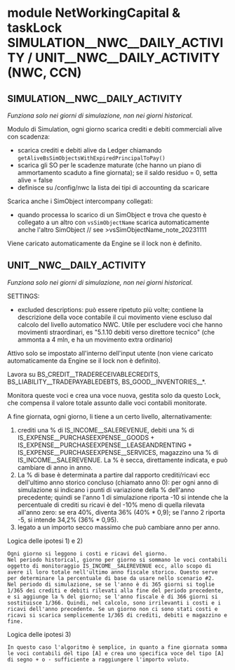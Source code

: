 # module NetWorkingCapital & taskLock SIMULATION__NWC__DAILY_ACTIVITY / UNIT__NWC__DAILY_ACTIVITY (NWC, CCN)

## SIMULATION__NWC__DAILY_ACTIVITY

_Funziona solo nei giorni di simulazione, non nei giorni historical._

Modulo di Simulation, ogni giorno scarica crediti e debiti commerciali alive con scadenza:
* scarica crediti e debiti alive da Ledger chiamando `getAliveBsSimObjectsWithExpiredPrincipalToPay()`
* scarica gli SO per le scadenze maturate (che hanno un piano di ammortamento scaduto a fine giornata);
  se il saldo residuo = 0, setta alive = false
* definisce su /config/nwc la lista dei tipi di accounting da scaricare

Scarica anche i SimObject intercompany collegati:
* quando processa lo scarico di un SimObject e trova che questo è collegato a un altro con `vsSimObjectName`
  scarica automaticamente anche l'altro SimObject // see >vsSimObjectName_note_20231111

Viene caricato automaticamente da Engine se il lock non è definito.


## UNIT__NWC__DAILY_ACTIVITY

_Funziona solo nei giorni di simulazione, non nei giorni historical._

SETTINGS:
* excluded descriptions: può essere ripetuto più volte; contiene la descrizione della voce contabile il cui movimento viene escluso dal calcolo del livello automatico NWC. Utile per escludere voci che hanno movimenti straordinari, es "5.1.10 debiti verso direttore tecnico" (che ammonta a 4 mln, e ha un movimento extra ordinario)

Attivo solo se impostato all'interno dell'input utente (non viene caricato automaticamente da Engine se il lock non è definito).

Lavora su BS_CREDIT__TRADERECEIVABLECREDITS, BS_LIABILITY__TRADEPAYABLEDEBTS, BS_GOOD__INVENTORIES__*.

Monitora queste voci e crea una voce nuova, gestita solo da questo Lock, che compensa il valore totale assunto dalle voci contabili monitorate.

A fine giornata, ogni giorno, li tiene a un certo livello, alternativamente:
1) crediti una % di IS_INCOME__SALEREVENUE, debiti una % di IS_EXPENSE__PURCHASEEXPENSE__GOODS + IS_EXPENSE__PURCHASEEXPENSE__LEASEANDRENTING + IS_EXPENSE__PURCHASEEXPENSE__SERVICES, magazzino una % di IS_INCOME__SALEREVENUE. La % è secca, direttamente indicata, e può cambiare di anno in anno.
2) La % di base è determinata a partire dal rapporto crediti/ricavi ecc dell'ultimo anno storico concluso (chiamato anno 0): per ogni anno di simulazione si indicano i punti di variazione della % dell'anno precedente; quindi se l'anno 1 di simulazione riporta -10 si intende che la percentuale di crediti su ricavi è del -10% meno di quella rilevata all'anno zero: se era 40%, diventa 36% (40% * 0,9); se l'anno 2 riporta -5, si intende 34,2% (36% * 0,95).
3) legato a un importo secco massimo che può cambiare anno per anno.

Logica delle ipotesi 1) e 2)

    Ogni giorno si leggono i costi e ricavi del giorno.
    Nel periodo historical, giorno per giorno si sommano le voci contabili oggetto di monitoraggio IS_INCOME__SALEREVENUE ecc, allo scopo di avere il loro totale nell'ultimo anno fiscale storico. Questo serve per determinare la percentuale di base da usare nello scenario #2.
    Nel periodo di simulazione, se se l'anno è di 365 giorni si toglie 1/365 dei crediti e debiti rilevati alla fine del periodo precedente, e si aggiunge la % del giorno; se l'anno fiscale è di 366 giorni si sostituisce 1/366. Quindi, nel calcolo, sono irrilevanti i costi e i ricavi dell'anno precedente. Se un giorno non ci sono stati costi e ricavi si scarica semplicemente 1/365 di crediti, debiti e magazzino e fine.

Logica delle ipotesi 3)

    In questo caso l'algoritmo è semplice, in quanto a fine giornata somma le voci contabili del tipo [A] e crea uno specifica voce del tipo [A] di segno + o - sufficiente a raggiungere l'importo voluto.
